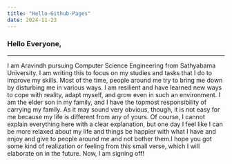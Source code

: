 ```yaml
---
title: "Hello-Github-Pages"
date: 2024-11-23
---
```


### Hello Everyone,
---

I am Aravindh pursuing Computer Science Engineering from Sathyabama University. I am writing this to focus on my studies and tasks that I do to improve my skills. Most of the time, people around me try to bring me down by disturbing me in various ways. I am resilient and have learned new ways to cope with reality, adapt myself, and grow even in such an environment. I am the elder son in my family, and I have the topmost responsibility of carrying my family. As it may sound very obvious, though, it is not easy for me because my life is different from any of yours. Of course, I cannot explain everything here with a clear explanation, but one day I feel like I can be more relaxed about my life and things be happier with what I have and enjoy and give to people around me and not bother them.I hope you got some kind of realization or feeling from this small verse, which I will elaborate on in the future. Now, I am signing off!


